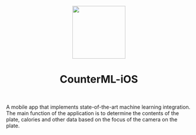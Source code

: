 <p align="center">
   <a href="url"><img src="https://i.postimg.cc/zDQgnC1B/image-6.png" height="auto" width="144" style="border-radius:50"></a>
  <h1 align="center">CounterML-iOS</h1>
</p>

<p align="center">
  <a aria-label="Working snippets" target="_blank">
    <img alt="" src="https://img.shields.io/badge/iOS-16.0+-black.svg?style=for-the-badge&logo=AppIcon">
  </a>
  <a aria-label="Working snippets" target="_blank">
    <img alt="" src="https://img.shields.io/badge/Xcode-14.0+-black.svg?style=for-the-badge&logo=AppIcon">
  </a>
    <a aria-label="Working snippets" target="_blank">
    <img alt="" src="https://img.shields.io/badge/Swift%205.7-red.svg?style=for-the-badge&logo=AppIcon">
  </a>
</p>

A mobile app that implements state-of-the-art machine learning integration. The main function of the application is to determine the contents of the plate, calories and other data based on the focus of the camera on the plate. 

<p align="center">
    <img alt="" src="https://img.shields.io/badge/CoreML-4867F6.svg?style=for-the-badge&logo=AppIcon">
  </a>
    <img alt="" src="https://img.shields.io/badge/Vision-4867F6.svg?style=for-the-badge&logo=AppIcon">
  </a>
   <img alt="" src="https://img.shields.io/badge/Firestore-4867F6.svg?style=for-the-badge&logo=AppIcon">
  </a>
   <img alt="" src="https://img.shields.io/badge/Authentication-4867F6.svg?style=for-the-badge&logo=AppIcon">
  </a>
    <img alt="" src="https://img.shields.io/badge/MacOS%20integration-4867F6.svg?style=for-the-badge&logo=Apple">
  </a>
</p>
